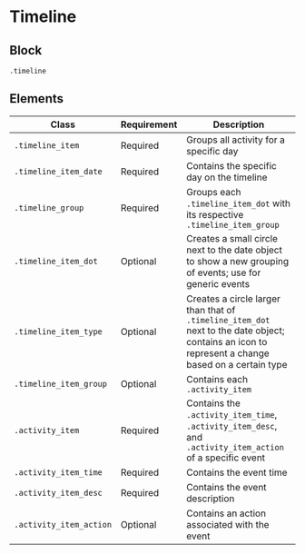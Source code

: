 # Timeline

## Block

`.timeline`

## Elements

| Class                   | Requirement | Description                                                  |
| ----------------------- | ----------- | ------------------------------------------------------------ |
| `.timeline_item`        | Required    | Groups all activity for a specific day                       |
| `.timeline_item_date`   | Required    | Contains the specific day on the timeline                    |
| `.timeline_group`       | Required    | Groups each `.timeline_item_dot` with its respective `.timeline_item_group` |
| `.timeline_item_dot`    | Optional    | Creates a small circle next to the date object to show a new grouping of events; use for generic events |
| `.timeline_item_type`   | Optional    | Creates a circle larger than that of `.timeline_item_dot` next to the date object; contains an icon to represent a change based on a certain type |
| `.timeline_item_group`  | Optional    | Contains each `.activity_item`                               |
| `.activity_item`        | Required    | Contains the `.activity_item_time`, `.activity_item_desc`, and `.activity_item_action` of a specific event |
| `.activity_item_time`   | Required    | Contains the event time                                      |
| `.activity_item_desc`   | Required    | Contains the event description                               |
| `.activity_item_action` | Optional    | Contains an action associated with the event                 |

<!--TODO: Confirm requirement of each element -->